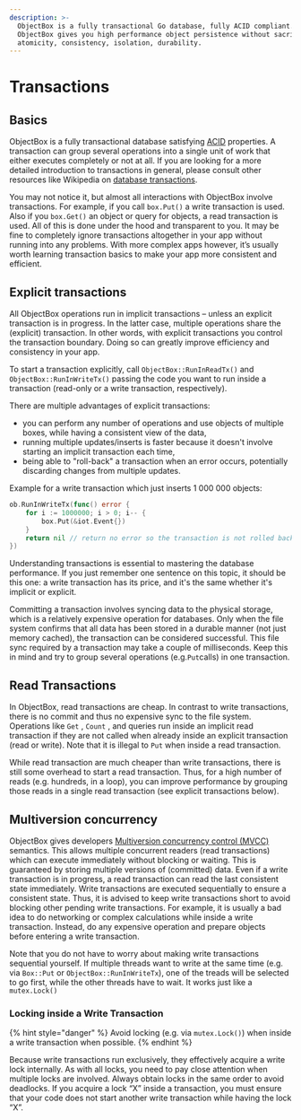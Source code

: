 ```yaml
---
description: >-
  ObjectBox is a fully transactional Go database, fully ACID compliant.
  ObjectBox gives you high performance object persistence without sacrificing
  atomicity, consistency, isolation, durability.
---
```


# Transactions

## Basics

ObjectBox is a fully transactional database satisfying [ACID](https://en.wikipedia.org/wiki/ACID) properties. A transaction can group several operations into a single unit of work that either executes completely or not at all. If you are looking for a more detailed introduction to transactions in general, please consult other resources like Wikipedia on [database transactions](https://en.wikipedia.org/wiki/Database_transaction).&#x20;

You may not notice it, but almost all interactions with ObjectBox involve transactions. For example, if you call `box.Put()` a write transaction is used. Also if you `box.Get()` an object or query for objects, a read transaction is used. All of this is done under the hood and transparent to you. It may be fine to completely ignore transactions altogether in your app without running into any problems. With more complex apps however, it’s usually worth learning transaction basics to make your app more consistent and efficient.

## Explicit transactions <a href="#explicit-transactions" id="explicit-transactions"></a>

All ObjectBox operations run in implicit transactions – unless an explicit transaction is in progress. In the latter case, multiple operations share the (explicit) transaction. In other words, with explicit transactions you control the transaction boundary. Doing so can greatly improve efficiency and consistency in your app.

To start a transaction explicitly, call `ObjectBox::RunInReadTx()` and `ObjectBox::RunInWriteTx()` passing the code you want to run inside a transaction (read-only or a write transaction, respectively).

There are multiple advantages of explicit transactions:

* you can perform any number of operations and use objects of multiple boxes, while having a consistent view of the data,
* running multiple updates/inserts is faster because it doesn't involve starting an implicit transaction each time,
* being able to "roll-back" a transaction when an error occurs, potentially discarding changes from multiple updates.

Example for a write transaction which just inserts 1 000 000 objects:

```go
ob.RunInWriteTx(func() error {
	for i := 1000000; i > 0; i-- {
		box.Put(&iot.Event{})
	}
	return nil // return no error so the transaction is not rolled back
})
```

Understanding transactions is essential to mastering the database performance. If you just remember one sentence on this topic, it should be this one: a write transaction has its price, and it's the same whether it's implicit or explicit.

Committing a transaction involves syncing data to the physical storage, which is a relatively expensive operation for databases. Only when the file system confirms that all data has been stored in a durable manner (not just memory cached), the transaction can be considered successful. This file sync required by a transaction may take a couple of milliseconds. Keep this in mind and try to group several operations (e.g.`Put`calls) in one transaction.

## Read Transactions <a href="#read-transactions" id="read-transactions"></a>

In ObjectBox, read transactions are cheap. In contrast to write transactions, there is no commit and thus no expensive sync to the file system. Operations like `Get` , `Count` , and queries run inside an implicit read transaction if they are not called when already inside an explicit transaction (read or write). Note that it is illegal to `Put` when inside a read transaction.

While read transaction are much cheaper than write transactions, there is still some overhead to start a read transaction. Thus, for a high number of reads (e.g. hundreds, in a loop), you can improve performance by grouping those reads in a single read transaction (see explicit transactions below).

## Multiversion concurrency <a href="#multiversion-concurrency" id="multiversion-concurrency"></a>

ObjectBox gives developers [Multiversion concurrency control (MVCC)](https://en.wikipedia.org/wiki/Multiversion_concurrency_control) semantics. This allows multiple concurrent readers (read transactions) which can execute immediately without blocking or waiting. This is guaranteed by storing multiple versions of (committed) data. Even if a write transaction is in progress, a read transaction can read the last consistent state immediately. Write transactions are executed sequentially to ensure a consistent state. Thus, it is advised to keep write transactions short to avoid blocking other pending write transactions. For example, it is usually a bad idea to do networking or complex calculations while inside a write transaction. Instead, do any expensive operation and prepare objects before entering a write transaction.

Note that you do not have to worry about making write transactions sequential yourself. If multiple threads want to write at the same time (e.g. via `Box::Put` or `ObjectBox::RunInWriteTx`), one of the treads will be selected to go first, while the other threads have to wait. It works just like a `mutex.Lock()`

### Locking inside a Write Transaction <a href="#locking-inside-a-write-transaction" id="locking-inside-a-write-transaction"></a>

{% hint style="danger" %}
Avoid locking (e.g. via `mutex.Lock()`) when inside a write transaction when possible.
{% endhint %}

Because write transactions run exclusively, they effectively acquire a write lock internally. As with all locks, you need to pay close attention when multiple locks are involved. Always obtain locks in the same order to avoid deadlocks. If you acquire a lock “X” inside a transaction, you must ensure that your code does not start another write transaction while having the lock “X”.
